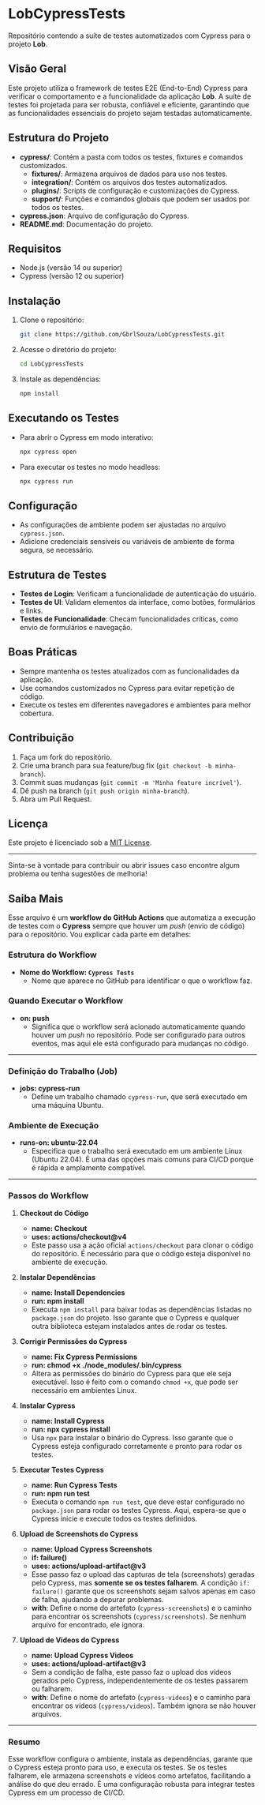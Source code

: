 # LobCypressTests

Repositório contendo a suíte de testes automatizados com Cypress para o projeto **Lob**.

## Visão Geral

Este projeto utiliza o framework de testes E2E (End-to-End) Cypress para verificar o comportamento e a funcionalidade da aplicação **Lob**. A suíte de testes foi projetada para ser robusta, confiável e eficiente, garantindo que as funcionalidades essenciais do projeto sejam testadas automaticamente.

## Estrutura do Projeto

- **cypress/**: Contém a pasta com todos os testes, fixtures e comandos customizados.
  - **fixtures/**: Armazena arquivos de dados para uso nos testes.
  - **integration/**: Contém os arquivos dos testes automatizados.
  - **plugins/**: Scripts de configuração e customizações do Cypress.
  - **support/**: Funções e comandos globais que podem ser usados por todos os testes.
- **cypress.json**: Arquivo de configuração do Cypress.
- **README.md**: Documentação do projeto.

## Requisitos

- Node.js (versão 14 ou superior)
- Cypress (versão 12 ou superior)

## Instalação

1. Clone o repositório:

   ```bash
   git clone https://github.com/GbrlSouza/LobCypressTests.git
   ```

2. Acesse o diretório do projeto:

   ```bash
   cd LobCypressTests
   ```

3. Instale as dependências:

   ```bash
   npm install
   ```

## Executando os Testes

- Para abrir o Cypress em modo interativo:

  ```bash
  npx cypress open
  ```

- Para executar os testes no modo headless:

  ```bash
  npx cypress run
  ```

## Configuração

- As configurações de ambiente podem ser ajustadas no arquivo `cypress.json`.
- Adicione credenciais sensíveis ou variáveis de ambiente de forma segura, se necessário.

## Estrutura de Testes

- **Testes de Login**: Verificam a funcionalidade de autenticação do usuário.
- **Testes de UI**: Validam elementos da interface, como botões, formulários e links.
- **Testes de Funcionalidade**: Checam funcionalidades críticas, como envio de formulários e navegação.

## Boas Práticas

- Sempre mantenha os testes atualizados com as funcionalidades da aplicação.
- Use comandos customizados no Cypress para evitar repetição de código.
- Execute os testes em diferentes navegadores e ambientes para melhor cobertura.

## Contribuição

1. Faça um fork do repositório.
2. Crie uma branch para sua feature/bug fix (`git checkout -b minha-branch`).
3. Commit suas mudanças (`git commit -m 'Minha feature incrível'`).
4. Dê push na branch (`git push origin minha-branch`).
5. Abra um Pull Request.

## Licença

Este projeto é licenciado sob a [MIT License](LICENSE).

---

Sinta-se à vontade para contribuir ou abrir issues caso encontre algum problema ou tenha sugestões de melhoria!

## Saiba Mais

Esse arquivo é um **workflow do GitHub Actions** que automatiza a execução de testes com o **Cypress** sempre que houver um *push* (envio de código) para o repositório. Vou explicar cada parte em detalhes:

### Estrutura do Workflow
- **Nome do Workflow: `Cypress Tests`**
  - Nome que aparece no GitHub para identificar o que o workflow faz.

### Quando Executar o Workflow
- **on: push**
  - Significa que o workflow será acionado automaticamente quando houver um *push* no repositório. Pode ser configurado para outros eventos, mas aqui ele está configurado para mudanças no código.

---

### Definição do Trabalho (Job)
- **jobs: cypress-run**
  - Define um trabalho chamado `cypress-run`, que será executado em uma máquina Ubuntu.

### Ambiente de Execução
- **runs-on: ubuntu-22.04**
  - Especifica que o trabalho será executado em um ambiente Linux (Ubuntu 22.04). É uma das opções mais comuns para CI/CD porque é rápida e amplamente compatível.

---

### Passos do Workflow
1. **Checkout do Código**
   - **name: Checkout**
   - **uses: actions/checkout@v4**
   - Este passo usa a ação oficial `actions/checkout` para clonar o código do repositório. É necessário para que o código esteja disponível no ambiente de execução.

2. **Instalar Dependências**
   - **name: Install Dependencies**
   - **run: npm install**
   - Executa `npm install` para baixar todas as dependências listadas no `package.json` do projeto. Isso garante que o Cypress e qualquer outra biblioteca estejam instalados antes de rodar os testes.

3. **Corrigir Permissões do Cypress**
   - **name: Fix Cypress Permissions**
   - **run: chmod +x ./node_modules/.bin/cypress**
   - Altera as permissões do binário do Cypress para que ele seja executável. Isso é feito com o comando `chmod +x`, que pode ser necessário em ambientes Linux.

4. **Instalar Cypress**
   - **name: Install Cypress**
   - **run: npx cypress install**
   - Usa `npx` para instalar o binário do Cypress. Isso garante que o Cypress esteja configurado corretamente e pronto para rodar os testes.

5. **Executar Testes Cypress**
   - **name: Run Cypress Tests**
   - **run: npm run test**
   - Executa o comando `npm run test`, que deve estar configurado no `package.json` para rodar os testes Cypress. Aqui, espera-se que o Cypress inicie e execute todos os testes definidos.

6. **Upload de Screenshots do Cypress**
   - **name: Upload Cypress Screenshots**
   - **if: failure()**
   - **uses: actions/upload-artifact@v3**
   - Esse passo faz o upload das capturas de tela (screenshots) geradas pelo Cypress, mas **somente se os testes falharem**. A condição `if: failure()` garante que os screenshots sejam salvos apenas em caso de falha, ajudando a depurar problemas.
   - **with**: Define o nome do artefato (`cypress-screenshots`) e o caminho para encontrar os screenshots (`cypress/screenshots`). Se nenhum arquivo for encontrado, ele ignora.

7. **Upload de Vídeos do Cypress**
   - **name: Upload Cypress Videos**
   - **uses: actions/upload-artifact@v3**
   - Sem a condição de falha, este passo faz o upload dos vídeos gerados pelo Cypress, independentemente de os testes passarem ou falharem.
   - **with**: Define o nome do artefato (`cypress-videos`) e o caminho para encontrar os vídeos (`cypress/videos`). Também ignora se não houver arquivos.

---

### Resumo
Esse workflow configura o ambiente, instala as dependências, garante que o Cypress esteja pronto para uso, e executa os testes. Se os testes falharem, ele armazena screenshots e vídeos como artefatos, facilitando a análise do que deu errado. É uma configuração robusta para integrar testes Cypress em um processo de CI/CD.
